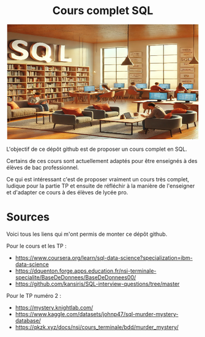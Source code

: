 # <center> Cours complet SQL </center>


<div style="text-align: center;">
    <img src="tp/images/sql_librairie.png" width="500" height="300">
</div>


L'objectif de ce dépôt github est de proposer un cours complet en SQL. 

Certains de ces cours sont actuellement adaptés pour être enseignés à des élèves de bac professionnel. 

Ce qui est intéressant c'est de proposer vraiment un cours très complet, ludique pour la partie TP et ensuite de réfléchir à la manière de l'enseigner et d'adapter ce cours à des élèves de lycée pro. 


# Sources

Voici tous les liens qui m'ont permis de monter ce dépôt github. 

Pour le cours et les TP :
- https://www.coursera.org/learn/sql-data-science?specialization=ibm-data-science
- https://dquenton.forge.apps.education.fr/nsi-terminale-specialite/BaseDeDonnees/BaseDeDonnees00/
- https://github.com/kansiris/SQL-interview-questions/tree/master



Pour le TP numéro 2 : 
- https://mystery.knightlab.com/
- https://www.kaggle.com/datasets/johnp47/sql-murder-mystery-database/
- https://qkzk.xyz/docs/nsi/cours_terminale/bdd/murder_mystery/

